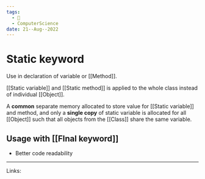 ```yaml
---
tags:
  - 🌱
  - ComputerScience 
date: 21--Aug--2022
---
```


# Static keyword

Use in declaration of variable or [[Method]].

[[Static variable]]  and [[Static method]] is applied to the whole class instead of individual [[Object]].

A **common** separate memory allocated to store value for [[Static variable]] and method, and only a **single copy** of static variable is allocated for all [[Object]] such that all objects from the [[Class]] share the same variable.

## Usage with [[FInal keyword]]
- Better code readability

---
Links: 